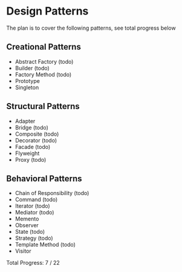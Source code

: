 # Design Patterns

The plan is to cover the following patterns, see total progress below

## Creational Patterns
* Abstract Factory (todo)
* Builder (todo)
* Factory Method (todo)
* Prototype
* Singleton

## Structural Patterns
* Adapter
* Bridge (todo)
* Composite (todo)
* Decorator (todo)
* Facade (todo)
* Flyweight
* Proxy (todo)

## Behavioral Patterns
* Chain of Responsibility (todo)
* Command  (todo)
* Iterator (todo)
* Mediator (todo)
* Memento 
* Observer
* State (todo)
* Strategy (todo)
* Template Method (todo)
* Visitor

Total Progress: 7 / 22